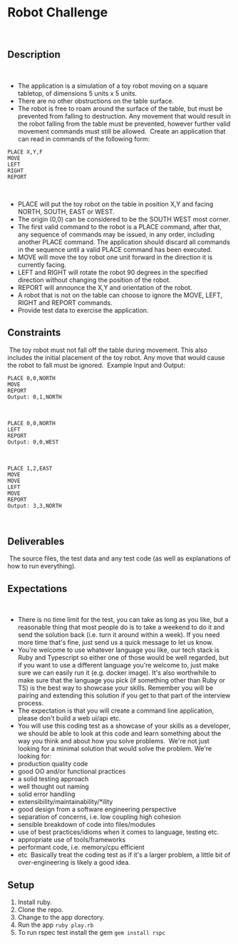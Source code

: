 # Robot Challenge
​
## Description
​
- The application is a simulation of a toy robot moving on a square tabletop, of dimensions 5 units x 5 units.
- There are no other obstructions on the table surface.
- The robot is free to roam around the surface of the table, but must be prevented from falling to destruction. Any movement
  that would result in the robot falling from the table must be prevented, however further valid movement commands must still
  be allowed.
​
Create an application that can read in commands of the following form:
​
```plain
PLACE X,Y,F
MOVE
LEFT
RIGHT
REPORT
```
​
- PLACE will put the toy robot on the table in position X,Y and facing NORTH, SOUTH, EAST or WEST.
- The origin (0,0) can be considered to be the SOUTH WEST most corner.
- The first valid command to the robot is a PLACE command, after that, any sequence of commands may be issued, in any order, including another PLACE command. The application should discard all commands in the sequence until a valid PLACE command has been executed.
- MOVE will move the toy robot one unit forward in the direction it is currently facing.
- LEFT and RIGHT will rotate the robot 90 degrees in the specified direction without changing the position of the robot.
- REPORT will announce the X,Y and orientation of the robot.
- A robot that is not on the table can choose to ignore the MOVE, LEFT, RIGHT and REPORT commands.
- Provide test data to exercise the application.
​
## Constraints
​
The toy robot must not fall off the table during movement. This also includes the initial placement of the toy robot.
Any move that would cause the robot to fall must be ignored.
​
Example Input and Output:
​
```plain
PLACE 0,0,NORTH
MOVE
REPORT
Output: 0,1,NORTH
```
​
```plain
PLACE 0,0,NORTH
LEFT
REPORT
Output: 0,0,WEST
```
​
```plain
PLACE 1,2,EAST
MOVE
MOVE
LEFT
MOVE
REPORT
Output: 3,3,NORTH
```
​
## Deliverables
​
The source files, the test data and any test code (as well as explanations of how to run everything).
​
## Expectations
​
- There is no time limit for the test, you can take as long as you like, but a reasonable thing that most people do is to take a weekend to do it and send the solution back (i.e. turn it around within a week). If you need more time that's fine, just send us a quick message to let us know.
- You're welcome to use whatever language you like, our tech stack is Ruby and Typescript so either one of those would be well regarded, but if you want to use a different language you're welcome to, just make sure we can easily run it (e.g. docker image). It's also worthwhile to make sure that the language you pick (if something other than Ruby or TS) is the best way to showcase your skills. Remember you will be pairing and extending this solution if you get to that part of the interview process.
- The expectation is that you will create a command line application, please don't build a web ui/api etc.
- You will use this coding test as a showcase of your skills as a developer, we should be able to look at this code and learn something about the way you think and about how you solve problems.
​
We're not just looking for a minimal solution that would solve the problem. We're looking for:
​
- production quality code
- good OO and/or functional practices
- a solid testing approach
- well thought out naming
- solid error handling
- extensibility/maintainability/\*ility
- good design from a software engineering perspective
- separation of concerns, i.e. low coupling high cohesion
- sensible breakdown of code into files/modules
- use of best practices/idioms when it comes to language, testing etc.
- appropriate use of tools/frameworks
- performant code, i.e. memory/cpu efficient
- etc
​
Basically treat the coding test as if it's a larger problem, a little bit of over-engineering is likely a good idea.
​
## Setup

1. Install ruby.
2. Clone the repo.
3. Change to the app dorectory.
4. Run the app
  ```ruby play.rb```
5. To run rspec test install the gem
  ```gem install rspc```